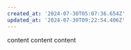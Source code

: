 ```yaml
---
created_at: '2024-07-30T05:07:36.654Z'
updated_at: '2024-07-30T09:22:54.406Z'
---
```


content
content
content
